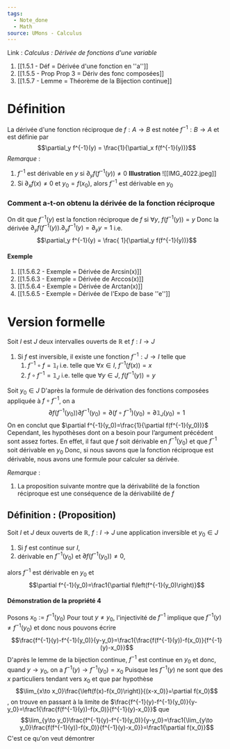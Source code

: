 ```yaml
---
tags:
  - Note_done
  - Math
source: UMons - Calculus
---
```


Link :
_Calculus : Dérivée de fonctions d'une variable_
1. [[1.5.1 - Déf = Dérivée d'une fonction en ''a'']]
2. [[1.5.5 - Prop Prop 3 = Dériv des fonc composées]]
3. [[1.5.7 - Lemme = Théorème de la Bijection continue]]

# Définition
La dérivée d'une fonction réciproque de $f : A \to B$ est notée $f^{-1} : B \to A$ et est définie par $$\partial_y f^{-1}(y) = \frac{1}{\partial_x f(f^{-1}(y))}$$ 
_Remarque_ :
1. $f^{-1}$ est dérivable en $y$ si $\partial_y f(f^{-1}(y)) \neq 0$ 
**Illustration** 
![[IMG_4022.jpeg]]
2. Si $\partial_x f(x) \neq 0$ et $y_0 = f(x_0)$, alors $f^{-1}$ est dérivable en $y_0$  
### Comment a-t-on obtenu la dérivée de la fonction réciproque
On dit que $f^{-1}(y)$ est la fonction réciproque de $f$ si $\forall y,\ f(f^{-1}(y))=y$ 
Donc la dérivée $\partial_y f(f^{-1}(y)). \partial_y f^{-1}(y) = \partial_y y = 1$ i.e. $$\partial_y f^{-1}(y) = \frac{ 1}{\partial_y f(f^{-1}(y))}$$
#### Exemple 
1. [[1.5.6.2 - Exemple = Dérivée de Arcsin(x)]]
2. [[1.5.6.3 - Exemple = Dérivée de Arccos(x)]]
3. [[1.5.6.4 - Exemple = Dérivée de Arctan(x)]]
4. [[1.5.6.5 - Exemple = Dérivée de l'Expo de base ''e'']]

# Version formelle
Soit $I$ est $J$ deux intervalles ouverts de $\mathbb{R}$ et $f : I \to J$ 
1. Si $f$ est inversible, il existe une fonction $f^{-1} : J \to I$ telle que 
	1. $f^{-1} \circ f = \mathbb{1}_I$ i.e. telle que $\forall x \in I,\ f^{-1}(f(x)) = x$ 
	2. $f \circ f^{-1} = \mathbb{1}_J$ i.e. telle que $\forall y \in J,\ f(f^{-1}(y)) = y$

Soit $y_0 \in J$ 
D'après la formule de dérivation des fonctions composées appliquée à $f \circ f^{-1}$, on a $$\partial f\left(f^{-1}(y_0)\right)\partial f^{-1}(y_0)=\partial\left(f\circ f^{-1}\right)(y_0)=\partial\mathbb{1}_J(y_0)=1$$
On en conclut que $\partial f^{-1}(y_0)=\frac{1}{\partial f(f^{-1}(y_0))}$ 
Cependant, les hypothèses dont on a besoin pour l’argument précédent sont assez fortes. 
En effet, il faut que $f$ soit dérivable en $f^{-1}(y_0)$ et que $f^{-1}$ soit dérivable en $y_0$ 
Donc, si nous savons que la fonction réciproque est dérivable, nous avons une formule pour calculer sa dérivée. 

_Remarque_ :
1. La proposition suivante montre que la dérivabilité de la fonction réciproque est une conséquence de la dérivabilité de $f$ 

## Définition : (Proposition)
Soit $I$ et $J$ deux ouverts de $\mathbb{R},\ f : I\to J$ une application inversible et $y_0 \in J$ 
1. Si $f$ est continue sur $I$, 
2. dérivable en $f^{-1}(y_0)$ et $\partial f(f^{-1}(y_0)) \neq 0$, 

alors $f^{-1}$ est dérivable en $y_0$ et $$\partial f^{-1}(y_0)=\frac1{\partial f\left(f^{-1}(y_0)\right)}$$
#### Démonstration de la propriété 4
Posons $x_0 := f^{-1}(y_0)$
Pour tout $y \neq y_0$, l'injectivité de $f^{-1}$ implique que $f^{-1}(y) \neq f^{-1}(y_0)$ et donc nous pouvons écrire $$\frac{f^{-1}(y)-f^{-1}(y_0)}{y-y_0}=\frac1{\frac{f(f^{-1}(y))-f(x_0)}{f^{-1}(y)-x_0}}$$
D'après le lemme de la bijection continue, $f^{-1}$ est continue en $y_0$ et donc, quand $y \to y_0$, on a $f^{-1}(y) \to f^{-1}(y_0) = x_0$ 
Puisque les $f^{-1}(y)$ ne sont que des $x$ particuliers tendant vers $x_0$ et que par hypothèse $$\lim_{x\to x_0}\frac{\left(f(x)-f(x_0)\right)}{(x-x_0)}=\partial f(x_0)$$, on trouve en passant à la limite de $\frac{f^{-1}(y)-f^{-1}(y_0)}{y-y_0}=\frac1{\frac{f(f^{-1}(y))-f(x_0)}{f^{-1}(y)-x_0}}$
que $$\lim_{y\to y_0}\frac{f^{-1}(y)-f^{-1}(y_0)}{y-y_0}=\frac1{\lim_{y\to y_0}\frac{f(f^{-1}(y))-f(x_0)}{f^{-1}(y)-x_0}}=\frac1{\partial f(x_0)}$$
C'est ce qu'on veut démontrer
